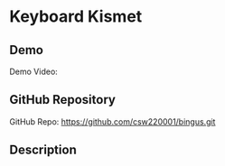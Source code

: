# Keyboard Kismet

## Demo
Demo Video: <URL>

## GitHub Repository
GitHub Repo: https://github.com/csw220001/bingus.git

## Description
